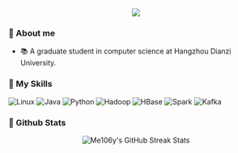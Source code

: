 
<div align="center"><img src="https://readme-typing-svg.herokuapp.com/?lines=Welcome!&center=true&font=Pacifico&size=37" /></div>


### 👋 About me

- 📚 A graduate student in computer science at Hangzhou Dianzi University.

### 🎷 My Skills

![Linux](https://img.shields.io/badge/Linux-FCC624?style=for-the-badge&logo=linux&logoColor=black)
![Java](https://img.shields.io/badge/Java-ED8B00?style=for-the-badge&logo=java&logoColor=black)
![Python](https://img.shields.io/badge/Python-3776AB?style=for-the-badge&logo=python&logoColor=white)
![Hadoop](https://img.shields.io/badge/Hadoop-D2507E?style=for-the-badge&logo=hadoop&logoColor=white)
![HBase](https://img.shields.io/badge/HBase-FCC624?style=for-the-badge&logo=hbase&logoColor=white)
![Spark](https://img.shields.io/badge/Apache%20Spark-E25A5C?style=for-the-badge&logo=apachespark&logoColor=white)
![Kafka](https://img.shields.io/badge/Kafka-E25A5C?style=for-the-badge&logo=apachekafka&logoColor=white)

### 🤖 Github Stats

<div align="center">
  <img src="https://github-readme-streak-stats.herokuapp.com/?user=Me106y&theme=tokyonight" alt="Me106y's GitHub Streak Stats" />
</div>
